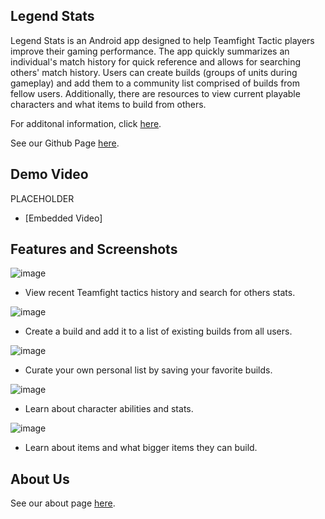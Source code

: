 ## Legend Stats
Legend Stats is an Android app designed to help Teamfight Tactic players improve their gaming performance. The app quickly summarizes an individual's match history for quick reference and allows for searching others' match history. Users can create builds (groups of units during gameplay) and add them to a community list comprised of builds from fellow users. Additionally, there are resources to view current playable characters and what items to build from others.

For additonal information, click [here](https://github.com/SCCapstone/Kanye-West-Fan-Club/wiki/Project-Description).

See our Github Page [here](https://github.com/SCCapstone/Kanye-West-Fan-Club).

## Demo Video
PLACEHOLDER
- [Embedded Video]
## Features and Screenshots
![image](https://user-images.githubusercontent.com/70166640/164564727-49c08f8c-13bb-404d-b20e-720e9d980279.png)
- View recent Teamfight tactics history and search for others stats.
 
![image](https://user-images.githubusercontent.com/70166640/164566962-d1337fa7-1ebc-420d-b305-4c2fa6d0c84d.png)
- Create a build and add it to a list of existing builds from all users.

![image](https://user-images.githubusercontent.com/70166640/164567067-260c0e3e-de19-498b-a842-c7d19b8eafc8.png) 
- Curate your own personal list by saving your favorite builds.

![image](https://user-images.githubusercontent.com/70166640/164567045-2b38b03c-3027-4960-963f-58a66e202eb4.png)
- Learn about character abilities and stats.

![image](https://user-images.githubusercontent.com/70166640/164567058-66eca9fe-94b7-431d-9163-b0e39bbadd2d.png)
- Learn about items and what bigger items they can build.
## About Us
See our about page [here](https://sccapstone.github.io/Kanye-West-Fan-Club/about.html).
